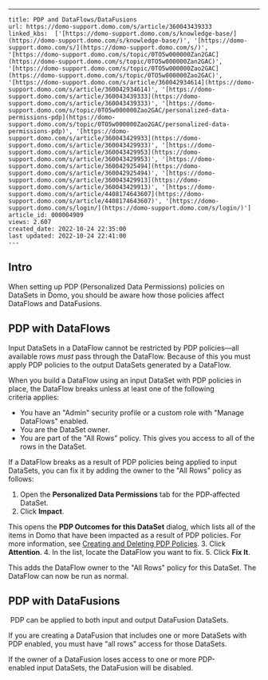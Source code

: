 ---
    title: PDP and DataFlows/DataFusions
    url: https://domo-support.domo.com/s/article/360043439333
    linked_kbs:  ['[https://domo-support.domo.com/s/knowledge-base/](https://domo-support.domo.com/s/knowledge-base/)', '[https://domo-support.domo.com/s/](https://domo-support.domo.com/s/)', '[https://domo-support.domo.com/s/topic/0TO5w000000Zan2GAC](https://domo-support.domo.com/s/topic/0TO5w000000Zan2GAC)', '[https://domo-support.domo.com/s/topic/0TO5w000000Zao2GAC](https://domo-support.domo.com/s/topic/0TO5w000000Zao2GAC)', '[https://domo-support.domo.com/s/article/360042934614](https://domo-support.domo.com/s/article/360042934614)', '[https://domo-support.domo.com/s/article/360043439333](https://domo-support.domo.com/s/article/360043439333)', '[https://domo-support.domo.com/s/topic/0TO5w000000Zao2GAC/personalized-data-permissions-pdp](https://domo-support.domo.com/s/topic/0TO5w000000Zao2GAC/personalized-data-permissions-pdp)', '[https://domo-support.domo.com/s/article/360043429933](https://domo-support.domo.com/s/article/360043429933)', '[https://domo-support.domo.com/s/article/360043429953](https://domo-support.domo.com/s/article/360043429953)', '[https://domo-support.domo.com/s/article/360042925494](https://domo-support.domo.com/s/article/360042925494)', '[https://domo-support.domo.com/s/article/360043429913](https://domo-support.domo.com/s/article/360043429913)', '[https://domo-support.domo.com/s/article/4408174643607](https://domo-support.domo.com/s/article/4408174643607)', '[https://domo-support.domo.com/s/login/](https://domo-support.domo.com/s/login/)']
    article_id: 000004909
    views: 2.607
    created_date: 2022-10-24 22:35:00
    last updated: 2022-10-24 22:41:00
    ---



Intro
-----


When setting up PDP (Personalized Data Permissions) policies on DataSets in Domo, you should be aware how those policies affect DataFlows and DataFusions.


PDP with DataFlows
------------------


Input DataSets in a DataFlow cannot be restricted by PDP policies—all available rows *must* pass through the DataFlow. Because of this you must apply PDP policies to the output DataSets generated by a DataFlow. 


When you build a DataFlow using an input DataSet with PDP policies in place, the DataFlow breaks unless at least one of the following criteria applies:


* You have an "Admin" security profile or a custom role with "Manage DataFlows" enabled.
* You are the DataSet owner.
* You are part of the "All Rows" policy. This gives you access to all of the rows in the DataSet.


If a DataFlow breaks as a result of PDP policies being applied to input DataSets, you can fix it by adding the owner to the "All Rows" policy as follows:


1. Open the **Personalized Data Permissions** tab for the PDP-affected DataSet.
2. Click **Impact**.  
  
This opens the **PDP Outcomes for this DataSet** dialog, which lists all of the items in Domo that have been impacted as a result of PDP policies. For more information, see [Creating and Deleting PDP Policies](/s/article/360042934614 "Creating and Deleting PDP Policies").
3. Click **Attention**.
4. In the list, locate the DataFlow you want to fix.
5. Click **Fix It**.


This adds the DataFlow owner to the "All Rows" policy for this DataSet. The DataFlow can now be run as normal.


PDP with DataFusions
--------------------


 PDP can be applied to both input and output DataFusion DataSets. 


If you are creating a DataFusion that includes one or more DataSets with PDP enabled, you must have "all rows" access for those DataSets.


If the owner of a DataFusion loses access to one or more PDP-enabled input DataSets, the DataFusion will be disabled.

